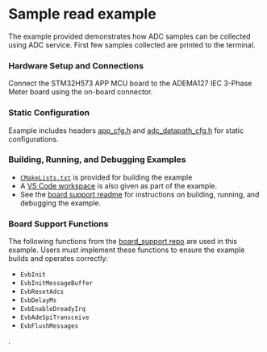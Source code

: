 ﻿# Sample read example

The example provided demonstrates how ADC samples can be collected using ADC service. First few samples collected are printed to the terminal.

### Hardware Setup and Connections

Connect the STM32H573 APP MCU board to the ADEMA127 IEC 3-Phase Meter board using the on-board connector.

### Static Configuration

Example includes headers [app_cfg.h](projects/config/app_cfg.h) and [adc_datapath_cfg.h](projects/config/adc_datapath_cfg.h) for static configurations.


### Building, Running, and Debugging Examples

- [`CMakeLists.txt`](projects/CMakeLists.txt) is provided for building the example
- A [VS Code workspace](projects/frame_format_example.code-workspace) is also given as part of the example.
- See the [board support readme](https://github.com/analogdevicesinc/energy-board-support/blob/main/stm/app_mcu_h5/readme.md) for instructions on building, running, and debugging the example.

### Board Support Functions

The following functions from the [board_support repo](https://github.com/analogdevicesinc/energy-board-support/tree/main/generic/include) are used in this example. Users must implement these functions to ensure the example builds and operates correctly:

- `EvbInit`
- `EvbInitMessageBuffer`
- `EvbResetAdcs`
- `EvbDelayMs`
- `EvbEnableDreadyIrq`
- `EvbAdeSpiTransceive`
- `EvbFlushMessages`

.






